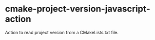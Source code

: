 # cmake-project-version-javascript-action
Action to read project version from a CMakeLists.txt file.
